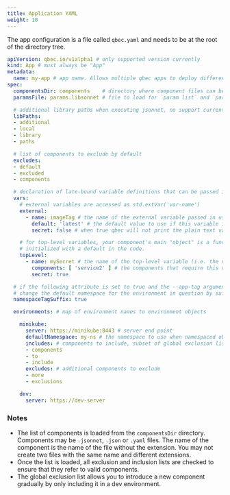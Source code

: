 ```yaml
---
title: Application YAML
weight: 10
---
```


The app configuration is a file called `qbec.yaml` and needs to be at the root of the directory tree.

```yaml
apiVersion: qbec.io/v1alpha1 # only supported version currently
kind: App # must always be "App"
metadata:
  name: my-app # app name. Allows multiple qbec apps to deploy different objects to the same namespace without GC collisions
spec:
  componentsDir: components    # directory where component files can be found. Not recursive. default: components
  paramsFile: params.libsonnet # file to load for `param list` and `param diff` commands. Not otherwise used.

  # additional library paths when executing jsonnet, no support currently for `http` URLs.
  libPaths: 
  - additional
  - local
  - library
  - paths

  # list of components to exclude by default
  excludes: 
  - default
  - excluded
  - components

  # declaration of late-bound variable definitions that can be passed in on the command line using the --vm:* options. 
  vars: 
    # external variables are accessed as std.extVar('var-name')
    external:
      - name: imageTag # the name of the external variable passed in using --vm:ext-str and related options
        default: 'latest' # the default value to use if this variable is not specified on the command line. Can be an arbitrary object.
        secret: false # when true qbec will not print the plain text value in any debug message

    # for top-level variables, your component's main "object" is a function that accepts a value, typically 
    # initialized with a default in the code.
    topLevel:
      - name: mySecret # the name of the top-level variable (i.e. the name of the function parameter of your component's function)
        components: [ 'service2' ] # the components that require this variable. Must be specified.
        secret: true

  # if the following attribute is set to true and the --app-tag argument is set on the command line, qbec will automatically
  # change the default namespace for the environment in question by suffixing it with <hyphen><tag-value> (e.g. 'myns-tag')
  namespaceTagSuffix: true

  environments: # map of environment names to environment objects

    minikube:
      server: https://minikube:8443 # server end point
      defaultNamespace: my-ns # the namespace to use when namespaced object does not define it.
      includes: # components to include, subset of global exclusion list
      - components
      - to
      - include
      excludes: # additional components to exclude
      - more
      - exclusions

    dev:
      server: https://dev-server
```

### Notes

* The list of components is loaded from the `componentsDir` directory. Components may be `.jsonnet`, `.json` or `.yaml`
  files. The name of the component is the name of the file without the extension. You may not create two files with the
  same name and different extensions.
* Once the list is loaded, all exclusion and inclusion lists are checked to ensure that they refer to valid components.
* The global exclusion list allows you to introduce a new component gradually by only including it in a dev environment.
